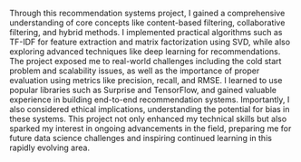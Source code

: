 Through this recommendation systems project, I gained a comprehensive understanding of core concepts like content-based filtering, collaborative filtering, and hybrid methods. 
I implemented practical algorithms such as TF-IDF for feature extraction and matrix factorization using SVD, while also exploring advanced techniques like deep learning for recommendations.
The project exposed me to real-world challenges including the cold start problem and scalability issues, as well as the importance of proper evaluation using metrics like precision, recall, and RMSE. 
I learned to use popular libraries such as Surprise and TensorFlow, and gained valuable experience in building end-to-end recommendation systems. Importantly, I also considered ethical implications, understanding 
the potential for bias in these systems. This project not only enhanced my technical skills but also sparked my interest in ongoing advancements in the field, preparing me for future data science challenges and 
inspiring continued learning in this rapidly evolving area.
